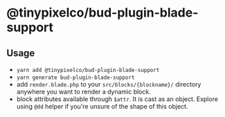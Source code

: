 # @tinypixelco/bud-plugin-blade-support

## Usage

- `yarn add @tinypixelco/bud-plugin-blade-support`
- `yarn generate bud-plugin-blade-support`
- add `render.blade.php` to your `src/blocks/{blockname}/` directory anywhere you want to render a dynamic block.
- block attributes available through `$attr`. It is cast as an object. Explore using `@dd` helper if you're unsure of the shape of this object.


